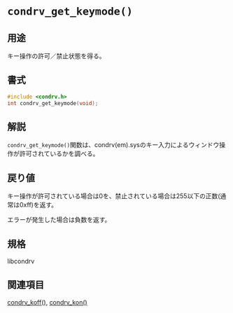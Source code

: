 # `condrv_get_keymode()`

## 用途
キー操作の許可／禁止状態を得る。

## 書式
```c
#include <condrv.h>
int condrv_get_keymode(void);
```

## 解説
`condrv_get_keymode()`関数は、condrv(em).sysのキー入力によるウィンドウ操作が許可されているかを調べる。

## 戻り値
キー操作が許可されている場合は0を、禁止されている場合は255以下の正数(通常は0xff)を返す。

エラーが発生した場合は負数を返す。

## 規格
libcondrv

## 関連項目
[condrv_koff()](koff.md), [condrv_kon()](kon.md)
